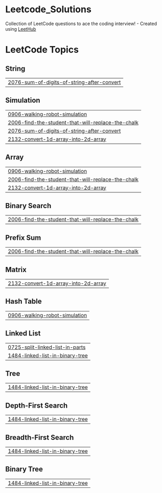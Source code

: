 # Leetcode_Solutions
Collection of LeetCode questions to ace the coding interview! - Created using [LeetHub](https://github.com/QasimWani/LeetHub)

<!---LeetCode Topics Start-->
# LeetCode Topics
## String
|  |
| ------- |
| [2076-sum-of-digits-of-string-after-convert](https://github.com/avnee-gy/Leetcode_Solutions/tree/master/2076-sum-of-digits-of-string-after-convert) |
## Simulation
|  |
| ------- |
| [0906-walking-robot-simulation](https://github.com/avnee-gy/Leetcode_Solutions/tree/master/0906-walking-robot-simulation) |
| [2006-find-the-student-that-will-replace-the-chalk](https://github.com/avnee-gy/Leetcode_Solutions/tree/master/2006-find-the-student-that-will-replace-the-chalk) |
| [2076-sum-of-digits-of-string-after-convert](https://github.com/avnee-gy/Leetcode_Solutions/tree/master/2076-sum-of-digits-of-string-after-convert) |
| [2132-convert-1d-array-into-2d-array](https://github.com/avnee-gy/Leetcode_Solutions/tree/master/2132-convert-1d-array-into-2d-array) |
## Array
|  |
| ------- |
| [0906-walking-robot-simulation](https://github.com/avnee-gy/Leetcode_Solutions/tree/master/0906-walking-robot-simulation) |
| [2006-find-the-student-that-will-replace-the-chalk](https://github.com/avnee-gy/Leetcode_Solutions/tree/master/2006-find-the-student-that-will-replace-the-chalk) |
| [2132-convert-1d-array-into-2d-array](https://github.com/avnee-gy/Leetcode_Solutions/tree/master/2132-convert-1d-array-into-2d-array) |
## Binary Search
|  |
| ------- |
| [2006-find-the-student-that-will-replace-the-chalk](https://github.com/avnee-gy/Leetcode_Solutions/tree/master/2006-find-the-student-that-will-replace-the-chalk) |
## Prefix Sum
|  |
| ------- |
| [2006-find-the-student-that-will-replace-the-chalk](https://github.com/avnee-gy/Leetcode_Solutions/tree/master/2006-find-the-student-that-will-replace-the-chalk) |
## Matrix
|  |
| ------- |
| [2132-convert-1d-array-into-2d-array](https://github.com/avnee-gy/Leetcode_Solutions/tree/master/2132-convert-1d-array-into-2d-array) |
## Hash Table
|  |
| ------- |
| [0906-walking-robot-simulation](https://github.com/avnee-gy/Leetcode_Solutions/tree/master/0906-walking-robot-simulation) |
## Linked List
|  |
| ------- |
| [0725-split-linked-list-in-parts](https://github.com/avnee-gy/Leetcode_Solutions/tree/master/0725-split-linked-list-in-parts) |
| [1484-linked-list-in-binary-tree](https://github.com/avnee-gy/Leetcode_Solutions/tree/master/1484-linked-list-in-binary-tree) |
## Tree
|  |
| ------- |
| [1484-linked-list-in-binary-tree](https://github.com/avnee-gy/Leetcode_Solutions/tree/master/1484-linked-list-in-binary-tree) |
## Depth-First Search
|  |
| ------- |
| [1484-linked-list-in-binary-tree](https://github.com/avnee-gy/Leetcode_Solutions/tree/master/1484-linked-list-in-binary-tree) |
## Breadth-First Search
|  |
| ------- |
| [1484-linked-list-in-binary-tree](https://github.com/avnee-gy/Leetcode_Solutions/tree/master/1484-linked-list-in-binary-tree) |
## Binary Tree
|  |
| ------- |
| [1484-linked-list-in-binary-tree](https://github.com/avnee-gy/Leetcode_Solutions/tree/master/1484-linked-list-in-binary-tree) |
<!---LeetCode Topics End-->